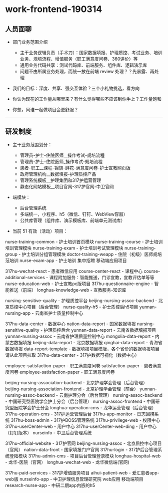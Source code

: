 # work-frontend-190314

## 人员面聊

- 部门业务范围介绍
  * 主干业务逻辑负责（手术刀）：国家数据填报、护理质控、考试业务、培训业务、规培流程、增值服务（职工满意度问卷、360评价）等
  * 通用业务代码共享：测试代码库、前端服务、组件库、逻辑演示库
  * 问题不由所属业务处理，而统一放在前端 review 处理？？先暴露、再处理

- 我们的目标：深度、共享、强交互体验？三个小礼物挑选，看方向

- 你认为现在的工作量从哪里来？有什么觉得哪些不应该到你手上？工作量饱和
- 你想，同谁一起做项目会更舒服？

***

## 研发制度

- 主干业务范围划分：
  * 管理员-护士-住院医师__操作考试-规培流程
  * 管理员-护士-住院医师_操作考试-规培流程
  * 患者-职工__课程-锦旗-鲜花-满意度问卷-护士宣教网页版
  * 政府管理机构__数据填报-护理质控产品
  * 管理系统模板__护理集团和317护运营管理
  * 静态化网站模板__项目官网-317护官网-中卫官网

- 端模块：
  * 后台管理系统
  * 多端统一，小程序、h5（微信、钉钉、WebView容器）
  * 公共库管理（组件库、演示模板库、前端单元测试库）

- 当前 51 有效（活动）项目：

nurse-training-common - 护士培训首页模块
nurse-training-course - 护士培训培训管理模块
nurse-training-exam - 护士培训考试管理模块
nurse-training-group - 护士培训分组管理模块
doctor-training-weapp - 住院（初级）医师规培范培训
nurse-exam-app - 护士培训 集中招聘 移动端应用项目

317hu-wechat-react - 患者微信应用
course-center-react - 课程中心
course-additional-services - 课程附加服务：智能推送，门诊宣教，宣教评估单等等
nurse-education-web - 护士宣教pc版项目
317hu-questionnaire-engine - 智能推送（前端）
longhua-knowledge-web - 宣教服务-知识库

nursing-sensitive-quality - 护理质控平台
beijing-nursing-assoc-backend - 北京质控中心项目（后台管理）
nurse-quality-h5 - 护士质控后h5项目
yunnan-nursing-app - 云南省护士质量控制中心


317hu-data-center - 数据中心
nation-data-report - 国家数据填报
nursing-sensitive-quality - 护理质控后台
yunnan-data-report - 云南省数据填报项目
yunnan-nursing-assoc - 云南省护理质量控制中心
mongolia-data-report - 内蒙古数据填报
beijing-data-report - 北京数据填报
qinghai-data-report - 青海省数据填报
data-report-template - 数据填报项目模版，各个省份的数据填报项目请从此项目拉取
317hu-data-center - 317护数据可视化（数据中心）

employee-satisfaction-paper - 职工满意度问卷
satisfaction-paper - 患者满意度问卷
employee-satisfaction-paper - 职工满意度问卷

beijing-nursing-association-backend - 北京护理学会管理（后台管理）
beijing-nursing-association-frontend - 北京护理学会管理（前台）
yunnan-nursing-assoc-backend - 云南护理分会（后台管理）
nursing-assoc-backend - 中国研究型医院学会护士分会（后台管理）
nursing-assoc-frontend - 中国研究型医院学会护士分会
longhua-operation-cms - 龙华运营管理（后台管理）
317hu-operation-cms - 317护运营管理后台
317hu-app-monitor - 日志回捞系统
317hu-boss-admin - 317护BOSS管理系统
317hu-privilege-web - 权限中心
317hu-userCenter-web - 用户中心
317hu-userCenter-web-ding - 用户中心（钉钉版本）
nurseinfo - 中卫后台管理系统

317hu-official-website - 317护官网
beijing-nursing-assoc - 北京质控中心项目（官网）
nation-data-front - 国家填报门户官网
317hu-login - 317护后台管理系统登陆模块
317hu-admin-cms - 项目后台管理登录模块
longhua-hospital-web - 龙华-医院（官网）
longhua-wechat-web - 龙华微信端(官网)

317hu-paid-services - 317护增值服务项目
aihui-patient-web - 爱汇患者app-web版
nurseinfo-app - 中卫护理信息管理研究院 web应用 移动端项目
research-nurse-app - 中研二期app内嵌的h5
